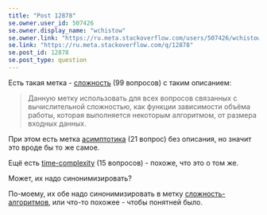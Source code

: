```yaml
---
title: "Post 12878"
se.owner.user_id: 507426
se.owner.display_name: "wchistow"
se.owner.link: "https://ru.meta.stackoverflow.com/users/507426/wchistow"
se.link: "https://ru.meta.stackoverflow.com/q/12878"
se.post_id: 12878
se.post_type: question
---
```

<p>Есть такая метка - <a href="https://ru.stackoverflow.com/questions/tagged/%d1%81%d0%bb%d0%be%d0%b6%d0%bd%d0%be%d1%81%d1%82%d1%8c" class="post-tag" title="показать вопросы с меткой [сложность]" aria-label="показать вопросы с меткой [сложность]" rel="tag" aria-labelledby="tag-сложность-tooltip-container">сложность</a> (99 вопросов) с таким описанием:</p>
<blockquote>
<p>Данную метку использовать для всех вопросов связанных с вычислительной сложностью, как функции зависимости объёма работы, которая выполняется некоторым алгоритмом, от размера входных данных.</p>
</blockquote>
<p>При этом есть метка <a href="https://ru.stackoverflow.com/questions/tagged/%d0%b0%d1%81%d0%b8%d0%bc%d0%bf%d1%82%d0%be%d1%82%d0%b8%d0%ba%d0%b0" class="post-tag" title="показать вопросы с меткой [асимптотика]" aria-label="показать вопросы с меткой [асимптотика]" rel="tag" aria-labelledby="tag-асимптотика-tooltip-container">асимптотика</a> (21 вопрос) без описания, но значит это вроде бы то же самое.</p>
<p>Ещё есть <a href="https://ru.stackoverflow.com/questions/tagged/time-complexity" class="post-tag" title="показать вопросы с меткой [time-complexity]" aria-label="показать вопросы с меткой [time-complexity]" rel="tag" aria-labelledby="tag-time-complexity-tooltip-container">time-complexity</a> (15 вопросов) - похоже, что это о том же.</p>
<p>Может, их надо синонимизировать?</p>
<p>По-моему, их обе надо синонимизировать в метку <a href="https://ru.stackoverflow.com/questions/tagged/%d1%81%d0%bb%d0%be%d0%b6%d0%bd%d0%be%d1%81%d1%82%d1%8c-%d0%b0%d0%bb%d0%b3%d0%be%d1%80%d0%b8%d1%82%d0%bc%d0%be%d0%b2" class="post-tag" title="показать вопросы с меткой [сложность-алгоритмов]" aria-label="показать вопросы с меткой [сложность-алгоритмов]" rel="tag" aria-labelledby="tag-сложность-алгоритмов-tooltip-container">сложность-алгоритмов</a>, или что-то похожее - чтобы понятней было.</p>
